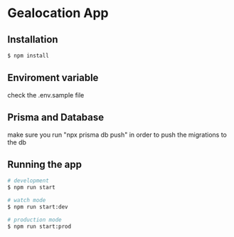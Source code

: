 # Gealocation App

## Installation

```bash
$ npm install
```

## Enviroment variable

check the .env.sample file

## Prisma and Database

make sure you run "npx prisma db push" in order to push the migrations to the db

## Running the app

```bash
# development
$ npm run start

# watch mode
$ npm run start:dev

# production mode
$ npm run start:prod
```

